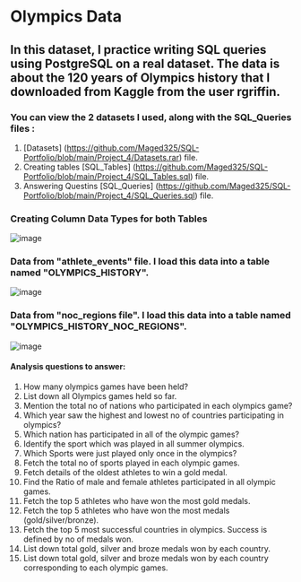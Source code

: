 # **Olympics Data**

## In this dataset, I practice writing SQL queries using PostgreSQL on a real dataset. The data is about the 120 years of Olympics history that I downloaded from Kaggle from the user rgriffin.

### You can view the 2 datasets I used, along with the SQL_Queries files :

1. [Datasets] (https://github.com/Maged325/SQL-Portfolio/blob/main/Project_4/Datasets.rar) file.
3. Creating tables  [SQL_Tables] (https://github.com/Maged325/SQL-Portfolio/blob/main/Project_4/SQL_Tables.sql) file.
4. Answering Questins [SQL_Queries] (https://github.com/Maged325/SQL-Portfolio/blob/main/Project_4/SQL_Queries.sql) file.

### Creating Column Data Types for both Tables
![image](https://github.com/user-attachments/assets/4be84c7d-b17a-4cd2-b096-6ede2d0e758e)



### Data from "athlete_events" file. I load this data into a table named "OLYMPICS_HISTORY".

![image](https://github.com/user-attachments/assets/08e6b706-5ca5-4980-a18c-8b5509d88e99)



### Data from "noc_regions file". I load this data into a table named "OLYMPICS_HISTORY_NOC_REGIONS".
![image](https://github.com/user-attachments/assets/b6014138-18ec-4821-b44c-19e74a21f1ab)


#### **Analysis questions to answer:**

1. How many olympics games have been held?
2. List down all Olympics games held so far.
3. Mention the total no of nations who participated in each olympics game?
4. Which year saw the highest and lowest no of countries participating in olympics?
5. Which nation has participated in all of the olympic games?
6. Identify the sport which was played in all summer olympics.
7. Which Sports were just played only once in the olympics?
8. Fetch the total no of sports played in each olympic games.
9. Fetch details of the oldest athletes to win a gold medal.
10. Find the Ratio of male and female athletes participated in all olympic games.
11. Fetch the top 5 athletes who have won the most gold medals.
12. Fetch the top 5 athletes who have won the most medals (gold/silver/bronze).
13. Fetch the top 5 most successful countries in olympics. Success is defined by no of medals won.
14. List down total gold, silver and broze medals won by each country.
15. List down total gold, silver and broze medals won by each country corresponding to each olympic games.
